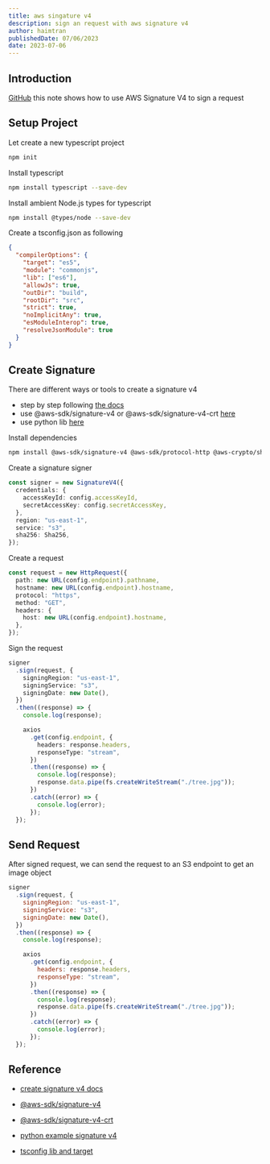 ```yaml
---
title: aws singature v4
description: sign an request with aws signature v4
author: haimtran
publishedDate: 07/06/2023
date: 2023-07-06
---
```


## Introduction

[GitHub](https://github.com/cdk-entest/aws-sigv4-ts-demo/tree/master) this note shows how to use AWS Signature V4 to sign a request

## Setup Project

Let create a new typescript project

```bash
npm init
```

Install typescript

```bash
npm install typescript --save-dev
```

Install ambient Node.js types for typescript

```bash
npm install @types/node --save-dev
```

Create a tsconfig.json as following

```json
{
  "compilerOptions": {
    "target": "es5",
    "module": "commonjs",
    "lib": ["es6"],
    "allowJs": true,
    "outDir": "build",
    "rootDir": "src",
    "strict": true,
    "noImplicitAny": true,
    "esModuleInterop": true,
    "resolveJsonModule": true
  }
}
```

## Create Signature

There are different ways or tools to create a signature v4

- step by step following [the docs](https://docs.aws.amazon.com/IAM/latest/UserGuide/create-signed-request.html)
- use @aws-sdk/signature-v4 or @aws-sdk/signature-v4-crt [here](https://docs.aws.amazon.com/AWSJavaScriptSDK/v3/latest/Package/-aws-sdk-signature-v4/)
- use python lib [here](https://github.com/aws-samples/sigv4a-signing-examples/blob/main/python/sigv4a_sign.py)

Install dependencies

```bash
npm install @aws-sdk/signature-v4 @aws-sdk/protocol-http @aws-crypto/sha256-js axios
```

Create a signature signer

```ts
const signer = new SignatureV4({
  credentials: {
    accessKeyId: config.accessKeyId,
    secretAccessKey: config.secretAccessKey,
  },
  region: "us-east-1",
  service: "s3",
  sha256: Sha256,
});
```

Create a request

```ts
const request = new HttpRequest({
  path: new URL(config.endpoint).pathname,
  hostname: new URL(config.endpoint).hostname,
  protocol: "https",
  method: "GET",
  headers: {
    host: new URL(config.endpoint).hostname,
  },
});
```

Sign the request

```ts
signer
  .sign(request, {
    signingRegion: "us-east-1",
    signingService: "s3",
    signingDate: new Date(),
  })
  .then((response) => {
    console.log(response);

    axios
      .get(config.endpoint, {
        headers: response.headers,
        responseType: "stream",
      })
      .then((response) => {
        console.log(response);
        response.data.pipe(fs.createWriteStream("./tree.jpg"));
      })
      .catch((error) => {
        console.log(error);
      });
  });
```

## Send Request

After signed request, we can send the request to an S3 endpoint to get an image object

```js
signer
  .sign(request, {
    signingRegion: "us-east-1",
    signingService: "s3",
    signingDate: new Date(),
  })
  .then((response) => {
    console.log(response);

    axios
      .get(config.endpoint, {
        headers: response.headers,
        responseType: "stream",
      })
      .then((response) => {
        console.log(response);
        response.data.pipe(fs.createWriteStream("./tree.jpg"));
      })
      .catch((error) => {
        console.log(error);
      });
  });
```

## Reference

- [create signature v4 docs](https://docs.aws.amazon.com/IAM/latest/UserGuide/create-signed-request.html)

- [@aws-sdk/signature-v4](https://docs.aws.amazon.com/AWSJavaScriptSDK/v3/latest/Package/-aws-sdk-signature-v4/)

- [@aws-sdk/signature-v4-crt](https://docs.aws.amazon.com/AWSJavaScriptSDK/v3/latest/Package/-aws-sdk-signature-v4/)

- [python example signature v4](https://github.com/aws-samples/sigv4a-signing-examples)

- [tsconfig lib and target](https://www.claritician.com/typescript-lib-vs-target-what-s-the-difference)
